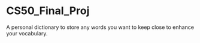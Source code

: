 # CS50_Final_Proj
A personal dictionary to store any words you want to keep close to enhance your vocabulary.
